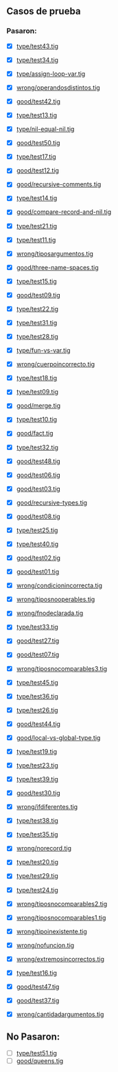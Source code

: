## Casos de prueba

### Pasaron:

- [x] [type/test43.tig](type/test43.tig)
- [x] [type/test34.tig](type/test34.tig)
- [x] [type/assign-loop-var.tig](type/assign-loop-var.tig)
- [x] [wrong/operandosdistintos.tig](wrong/operandosdistintos.tig)
- [x] [good/test42.tig](good/test42.tig)
- [x] [type/test13.tig](type/test13.tig)
- [x] [type/nil-equal-nil.tig](type/nil-equal-nil.tig)
- [x] [good/test50.tig](good/test50.tig)
- [x] [type/test17.tig](type/test17.tig)
- [x] [good/test12.tig](good/test12.tig)
- [x] [good/recursive-comments.tig](good/recursive-comments.tig)
- [x] [type/test14.tig](type/test14.tig)
- [x] [good/compare-record-and-nil.tig](good/compare-record-and-nil.tig)
- [x] [type/test21.tig](type/test21.tig)
- [x] [type/test11.tig](type/test11.tig)
- [x] [wrong/tiposargumentos.tig](wrong/tiposargumentos.tig)
- [x] [good/three-name-spaces.tig](good/three-name-spaces.tig)
- [x] [type/test15.tig](type/test15.tig)
- [x] [good/test09.tig](good/test09.tig)
- [x] [type/test22.tig](type/test22.tig)
- [x] [type/test31.tig](type/test31.tig)
- [x] [type/test28.tig](type/test28.tig)
- [x] [type/fun-vs-var.tig](type/fun-vs-var.tig)
- [x] [wrong/cuerpoincorrecto.tig](wrong/cuerpoincorrecto.tig)
- [x] [type/test18.tig](type/test18.tig)
- [x] [type/test09.tig](type/test09.tig)
- [x] [good/merge.tig](good/merge.tig)
- [x] [type/test10.tig](type/test10.tig)
- [x] [good/fact.tig](good/fact.tig)
- [x] [type/test32.tig](type/test32.tig)
- [x] [good/test48.tig](good/test48.tig)
- [x] [good/test06.tig](good/test06.tig)
- [x] [good/test03.tig](good/test03.tig)
- [x] [good/recursive-types.tig](good/recursive-types.tig)
- [x] [good/test08.tig](good/test08.tig)
- [x] [type/test25.tig](type/test25.tig)
- [x] [type/test40.tig](type/test40.tig)
- [x] [good/test02.tig](good/test02.tig)
- [x] [good/test01.tig](good/test01.tig)
- [x] [wrong/condicionincorrecta.tig](wrong/condicionincorrecta.tig)
- [x] [wrong/tiposnooperables.tig](wrong/tiposnooperables.tig)
- [x] [wrong/fnodeclarada.tig](wrong/fnodeclarada.tig)
- [x] [type/test33.tig](type/test33.tig)
- [x] [good/test27.tig](good/test27.tig)
- [x] [good/test07.tig](good/test07.tig)
- [x] [wrong/tiposnocomparables3.tig](wrong/tiposnocomparables3.tig)
- [x] [type/test45.tig](type/test45.tig)
- [x] [type/test36.tig](type/test36.tig)
- [x] [type/test26.tig](type/test26.tig)
- [x] [good/test44.tig](good/test44.tig)
- [x] [good/local-vs-global-type.tig](good/local-vs-global-type.tig)
- [x] [type/test19.tig](type/test19.tig)
- [x] [type/test23.tig](type/test23.tig)
- [x] [type/test39.tig](type/test39.tig)
- [x] [good/test30.tig](good/test30.tig)
- [x] [wrong/ifdiferentes.tig](wrong/ifdiferentes.tig)
- [x] [type/test38.tig](type/test38.tig)
- [x] [type/test35.tig](type/test35.tig)
- [x] [wrong/norecord.tig](wrong/norecord.tig)
- [x] [type/test20.tig](type/test20.tig)
- [x] [type/test29.tig](type/test29.tig)
- [x] [type/test24.tig](type/test24.tig)
- [x] [wrong/tiposnocomparables2.tig](wrong/tiposnocomparables2.tig)
- [x] [wrong/tiposnocomparables1.tig](wrong/tiposnocomparables1.tig)
- [x] [wrong/tipoinexistente.tig](wrong/tipoinexistente.tig)
- [x] [wrong/nofuncion.tig](wrong/nofuncion.tig)
- [x] [wrong/extremosincorrectos.tig](wrong/extremosincorrectos.tig)
- [x] [type/test16.tig](type/test16.tig)
- [x] [good/test47.tig](good/test47.tig)
- [x] [good/test37.tig](good/test37.tig)
- [x] [wrong/cantidadargumentos.tig](wrong/cantidadargumentos.tig)


## No Pasaron:

- [ ] [type/test51.tig](type/test51.tig)
- [ ] [good/queens.tig](good/queens.tig)

